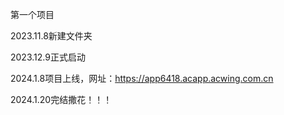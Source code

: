 第一个项目

2023.11.8新建文件夹

2023.12.9正式启动

2024.1.8项目上线，网址：https://app6418.acapp.acwing.com.cn

2024.1.20完结撒花！！！
